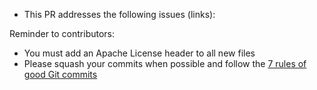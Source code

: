 * This PR addresses the following issues (links):

Reminder to contributors:
* You must add an Apache License header to all new files
* Please squash your commits when possible and follow the [7 rules of good Git commits](http://chris.beams.io/posts/git-commit/#seven-rules)
